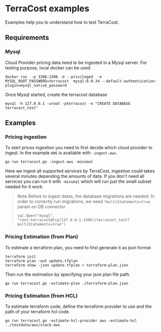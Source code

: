 # TerraCost examples

Examples help you to understand how to test TerraCost.

## Requirements

### Mysql

Cloud Provider pricing data need to be ingested in a Mysql server. For testing purpose, local docker can be used

```
docker run  -p 3306:3306 -d --privileged  -e MYSQL_ROOT_PASSWORD=terracost  mysql:8.0.34 --default-authentication-plugin=mysql_native_password
```

Once Mysql started, create the terracost database
```
mysql -h 127.0.0.1 -uroot -pterracost -e "CREATE DATABASE terracost_test"
```

## Examples

### Pricing ingestion

To start prices ingestion you need to first decide which cloud provider to ingest. In the example `AWS` is available with `-ingest-aws`.

```
go run terracost.go -ingest-aws -minimal
```

Here we ingest all supported services by TerraCost, ingestion could takes several minutes depending the amounts of data.
If you don't need all services you can run it with `-minimal` which will run just the small subset needed for it work.

> Note
> Before to ingest datas, the database migrations are needed. In order to correctly run migrations, we need `?multiStatements=true` param on DB connector
> ```
> sql.Open("mysql", "root:terracost@tcp(127.0.0.1:3306)/terracost_test?multiStatements=true")
> ```

### Pricing Estimation (from Plan)

To estimate a terraform plan, you need to first generate it as json format

```
terraform init
terraform plan -out update.tfplan
terraform show -json update.tfplan > terraform-plan.json
```

Then run the estimation by specifying your json plan file path.

```
go run terracost.go -estimate-plan ./terraform-plan.json
```

### Pricing Estimation (from HCL)

To estimate terraform code, define the terraform provider to use and the path of your terraform hcl code.
```
go run terracost.go -estimate-hcl-provider aws -estimate-hcl ../testdata/aws/stack-aws
```
